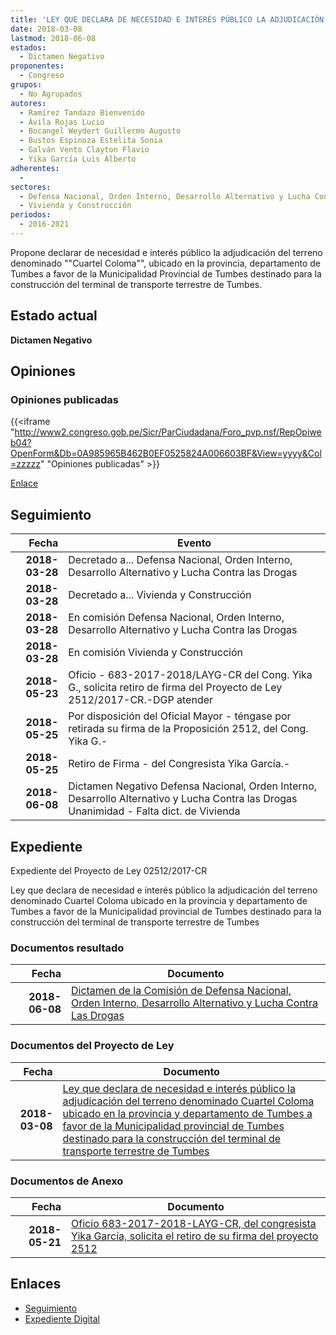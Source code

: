 ```yaml
---
title: 'LEY QUE DECLARA DE NECESIDAD E INTERÉS PÚBLICO LA ADJUDICACIÓN DEL TERRENO DENOMINADO "CUARTEL COLOMA", UBICADO EN LA PROVINCIA Y DEPARTAMENTO DE TUMBES A FAVOR DE LA MUNICIPALIDAD PROVINCIAL DE TUMBES, DESTINADO PARA LA CONSTRUCCIÓN DEL TERMINAL DE TRANSPORTE TERRESTRE DE TUMBES'
date: 2018-03-08
lastmod: 2018-06-08
estados: 
  - Dictamen Negativo
proponentes: 
  - Congreso
grupos: 
  - No Agrupados
autores: 
  - Ramírez Tandazo Bienvenido
  - Ávila Rojas Lucio
  - Bocangel Weydert Guillermo Augusto
  - Bustos Espinoza Estelita Sonia
  - Galván Vento Clayton Flavio
  - Yika García Luis Alberto
adherentes: 
  - 
sectores: 
  - Defensa Nacional, Orden Interno, Desarrollo Alternativo y Lucha Contra las Drogas
  - Vivienda y Construcción
periodos: 
  - 2016-2021
---
```


Propone declarar de necesidad e interés público la adjudicación del terreno denominado ""Cuartel Coloma"", ubicado en la provincia, departamento de Tumbes a favor de la Municipalidad Provincial de Tumbes destinado para la construcción del terminal de transporte terrestre de Tumbes.


## Estado actual

**Dictamen Negativo**

## Opiniones

### Opiniones publicadas

{{<iframe "http://www2.congreso.gob.pe/Sicr/ParCiudadana/Foro_pvp.nsf/RepOpiweb04?OpenForm&Db=0A985965B462B0EF0525824A006603BF&View=yyyy&Col=zzzzz" "Opiniones publicadas" >}}

[Enlace](http://www2.congreso.gob.pe/Sicr/ParCiudadana/Foro_pvp.nsf/RepOpiweb04?OpenForm&Db=0A985965B462B0EF0525824A006603BF&View=yyyy&Col=zzzzz)

## Seguimiento

| Fecha | Evento |
|------:|--------|
| **2018-03-28** | Decretado a... Defensa Nacional, Orden Interno, Desarrollo Alternativo y Lucha Contra las Drogas|
| **2018-03-28** | Decretado a... Vivienda y Construcción|
| **2018-03-28** | En comisión Defensa Nacional, Orden Interno, Desarrollo Alternativo y Lucha Contra las Drogas|
| **2018-03-28** | En comisión Vivienda y Construcción|
| **2018-05-23** | Oficio - 683-2017-2018/LAYG-CR del Cong. Yika G., solicita retiro de firma del Proyecto de Ley 2512/2017-CR.-DGP atender|
| **2018-05-25** | Por disposición del Oficial Mayor - téngase por retirada su firma de la Proposición 2512, del Cong. Yika G.-|
| **2018-05-25** | Retiro de Firma - del Congresista Yika García.-|
| **2018-06-08** | Dictamen Negativo Defensa Nacional, Orden Interno, Desarrollo Alternativo y Lucha Contra las Drogas Unanimidad - Falta dict. de Vivienda|


## Expediente

Expediente del Proyecto de Ley 02512/2017-CR

Ley que declara de necesidad e interés público la adjudicación del terreno denominado Cuartel Coloma ubicado en la provincia y departamento de Tumbes a favor de la Municipalidad provincial de Tumbes destinado para la construcción del terminal de transporte terrestre de Tumbes


### Documentos resultado

| Fecha | Documento |
|------:|--------|
| **2018-06-08** | [Dictamen de la Comisión de Defensa Nacional, Orden Interno, Desarrollo Alternativo y Lucha Contra Las Drogas](http://www.leyes.congreso.gob.pe/Documentos/2016_2021/Dictamenes/Proyectos_de_Ley/02512DC07MAY20180608..pdf) |

### Documentos del Proyecto de Ley

| Fecha | Documento |
|------:|--------|
| **2018-03-08** | [Ley que declara de necesidad e interés público la adjudicación del terreno denominado Cuartel Coloma ubicado en la provincia y departamento de Tumbes a favor de la Municipalidad provincial de Tumbes destinado para la construcción del terminal de transporte terrestre de Tumbes](http://www.leyes.congreso.gob.pe/Documentos/2016_2021/Proyectos_de_Ley_y_de_Resoluciones_Legislativas/PL0251220180308..pdf) |

### Documentos de Anexo

| Fecha | Documento |
|------:|--------|
| **2018-05-21** | [Oficio 683-2017-2018-LAYG-CR, del congresista Yika García, solicita el retiro de su firma del proyecto 2512](http://www.leyes.congreso.gob.pe/Documentos/2016_2021/Retiro_de_Firmas/Proyectos/OFICIO-683-2017-2018-LAYG-CR.pdf) |

## Enlaces 

- [Seguimiento](http://www2.congreso.gob.pe/Sicr/TraDocEstProc/CLProLey2016.nsf/f7fff46988ca05b1052578e100829cc7/5babea6ce77f4a290525824a0077f30f?OpenDocument)
- [Expediente Digital](http://www2.congreso.gob.pe/Sicr/TraDocEstProc/CLProLey2016.nsf/f7fff46988ca05b1052578e100829cc7/5babea6ce77f4a290525824a0077f30f?OpenDocument&Click=05257FB7005EB655.eb71d0cf91d8294e05256cdf006b5706/$Body/0.1C6C)
